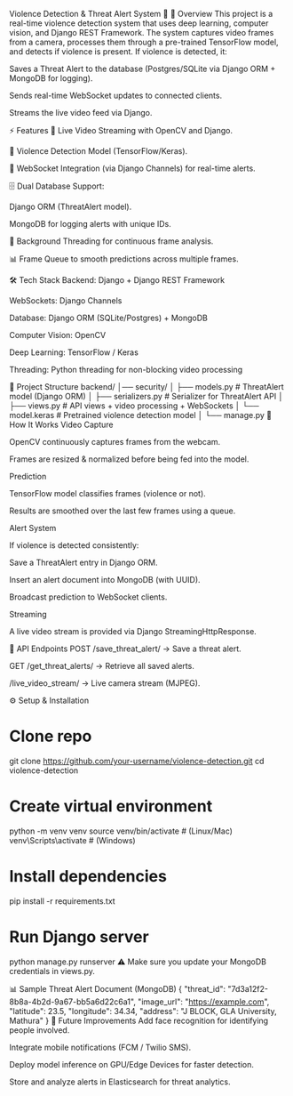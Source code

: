 Violence Detection & Threat Alert System 🚨
📌 Overview
This project is a real-time violence detection system that uses deep learning, computer vision, and Django REST Framework. The system captures video frames from a camera, processes them through a pre-trained TensorFlow model, and detects if violence is present. If violence is detected, it:

Saves a Threat Alert to the database (Postgres/SQLite via Django ORM + MongoDB for logging).

Sends real-time WebSocket updates to connected clients.

Streams the live video feed via Django.

⚡ Features
🎥 Live Video Streaming with OpenCV and Django.

🤖 Violence Detection Model (TensorFlow/Keras).

📡 WebSocket Integration (via Django Channels) for real-time alerts.

🗄 Dual Database Support:

Django ORM (ThreatAlert model).

MongoDB for logging alerts with unique IDs.

🔄 Background Threading for continuous frame analysis.

📊 Frame Queue to smooth predictions across multiple frames.

🛠 Tech Stack
Backend: Django + Django REST Framework

WebSockets: Django Channels

Database: Django ORM (SQLite/Postgres) + MongoDB

Computer Vision: OpenCV

Deep Learning: TensorFlow / Keras

Threading: Python threading for non-blocking video processing

📂 Project Structure
backend/
│── security/
│   ├── models.py           # ThreatAlert model (Django ORM)
│   ├── serializers.py      # Serializer for ThreatAlert API
│   ├── views.py            # API views + video processing + WebSockets
│   └── model.keras         # Pretrained violence detection model
│
└── manage.py
🚀 How It Works
Video Capture

OpenCV continuously captures frames from the webcam.

Frames are resized & normalized before being fed into the model.

Prediction

TensorFlow model classifies frames (violence or not).

Results are smoothed over the last few frames using a queue.

Alert System

If violence is detected consistently:

Save a ThreatAlert entry in Django ORM.

Insert an alert document into MongoDB (with UUID).

Broadcast prediction to WebSocket clients.

Streaming

A live video stream is provided via Django StreamingHttpResponse.

📡 API Endpoints
POST /save_threat_alert/ → Save a threat alert.

GET /get_threat_alerts/ → Retrieve all saved alerts.

/live_video_stream/ → Live camera stream (MJPEG).

⚙️ Setup & Installation
# Clone repo
git clone https://github.com/your-username/violence-detection.git
cd violence-detection

# Create virtual environment
python -m venv venv
source venv/bin/activate   # (Linux/Mac)
venv\Scripts\activate      # (Windows)

# Install dependencies
pip install -r requirements.txt

# Run Django server
python manage.py runserver
⚠️ Make sure you update your MongoDB credentials in views.py.

📊 Sample Threat Alert Document (MongoDB)
{
  "threat_id": "7d3a12f2-8b8a-4b2d-9a67-bb5a6d22c6a1",
  "image_url": "https://example.com",
  "latitude": 23.5,
  "longitude": 34.34,
  "address": "J BLOCK, GLA University, Mathura"
}
📌 Future Improvements
Add face recognition for identifying people involved.

Integrate mobile notifications (FCM / Twilio SMS).

Deploy model inference on GPU/Edge Devices for faster detection.

Store and analyze alerts in Elasticsearch for threat analytics.
